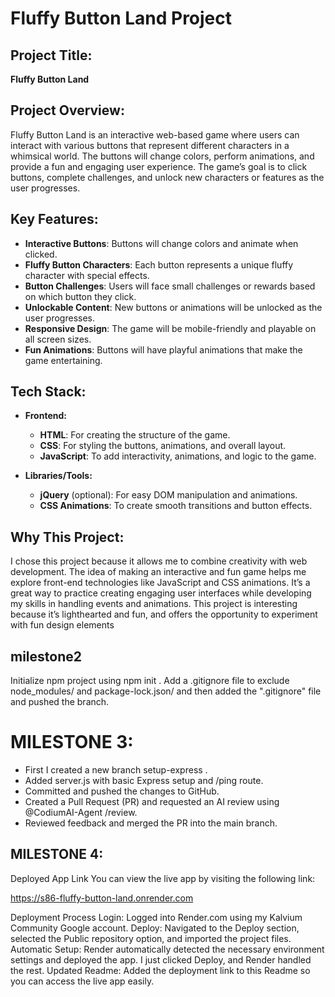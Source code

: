 # Fluffy Button Land Project

## Project Title:
**Fluffy Button Land**

## Project Overview:
Fluffy Button Land is an interactive web-based game where users can interact with various buttons that represent different characters in a whimsical world. The buttons will change colors, perform animations, and provide a fun and engaging user experience. The game’s goal is to click buttons, complete challenges, and unlock new characters or features as the user progresses.

## Key Features:
- **Interactive Buttons**: Buttons will change colors and animate when clicked.
- **Fluffy Button Characters**: Each button represents a unique fluffy character with special effects.
- **Button Challenges**: Users will face small challenges or rewards based on which button they click.
- **Unlockable Content**: New buttons or animations will be unlocked as the user progresses.
- **Responsive Design**: The game will be mobile-friendly and playable on all screen sizes.
- **Fun Animations**: Buttons will have playful animations that make the game entertaining.

## Tech Stack:
- **Frontend:**
  - **HTML**: For creating the structure of the game.
  - **CSS**: For styling the buttons, animations, and overall layout.
  - **JavaScript**: To add interactivity, animations, and logic to the game.
  
- **Libraries/Tools:**
  - **jQuery** (optional): For easy DOM manipulation and animations.
  - **CSS Animations**: To create smooth transitions and button effects.

## Why This Project:
I chose this project because it allows me to combine creativity with web development. The idea of making an interactive and fun game helps me explore front-end technologies like JavaScript and CSS animations. It’s a great way to practice creating engaging user interfaces while developing my skills in handling events and animations. This project is interesting because it’s lighthearted and fun, and offers the opportunity to experiment with fun design elements

## milestone2
  Initialize npm project using npm init .
  Add a .gitignore file to exclude node_modules/ and package-lock.json/ and then added the  ".gitignore" file  and pushed the branch.
  # MILESTONE 3:
- First I created a new branch setup-express .
- Added server.js with basic Express setup and /ping route.
- Committed and pushed the changes to GitHub.
- Created a Pull Request (PR) and requested an AI review using @CodiumAI-Agent /review.
- Reviewed feedback and merged the PR into the main branch.
## MILESTONE 4:
Deployed App Link
You can view the live app by visiting the following link:

https://s86-fluffy-button-land.onrender.com

Deployment Process
Login: Logged into Render.com using my Kalvium Community Google account.
Deploy: Navigated to the Deploy section, selected the Public repository option, and imported the project files.
Automatic Setup: Render automatically detected the necessary environment settings and deployed the app. I just clicked Deploy, and Render handled the rest.
Updated Readme: Added the deployment link to this Readme so you can access the live app easily.







